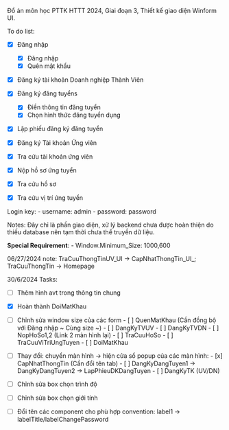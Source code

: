 Đồ án môn học PTTK HTTT 2024,
Giai đoạn 3,
Thiết kế giao diện Winform UI.


To do list:
  - [x] Đăng nhập
    + [x] Đăng nhập
    + [x] Quên mật khẩu
  - [x] Đăng ký tài khoản Doanh nghiệp Thành Viên
  - [x] Đăng ký đăng tuyểns
    + [x] Điền thông tin đăng tuyển
    + [x] Chọn hình thức đăng tuyển dụng
  - [x] Lập phiếu đăng ký đăng tuyển

  - [x] Đăng ký Tài khoản Ứng viên
  - [x] Tra cứu tài khoản ứng viên

  - [x] Nộp hồ sơ ứng tuyển
  - [x] Tra cứu hồ sơ
  - [x] Tra cứu vị trí ứng tuyển

Login key: 
    - username: admin 
    - password: password

Notes: Đây chỉ là phần giao diện, xử lý backend chưa được hoàn thiện do thiếu database nên tạm thời
chưa thể truyền dữ liệu.


**Special Requirement**:
    - Window.Minimum_Size: 1000,600


06/27/2024 note: 
    TraCuuThongTinUV_UI -> CapNhatThongTin_UI_;
    TraCuuThongTin -> Homepage

30/6/2024 Tasks: 

  - [ ] Thêm hình avt trong thông tin chung
  - [x] Hoàn thành DoiMatKhau
  - [ ] Chỉnh sửa window size của các form
        - [ ] QuenMatKhau (Cần đồng bộ với Đăng nhập ~ Cùng size ~)
        - [ ] DangKyTVUV
        - [ ] DangKyTVDN
        - [ ] NopHoSo1,2 (Link 2 màn hình lại)
        - [ ] TraCuuHoSo
        - [ ] TraCuuViTriUngTuyen
        - [ ] DoiMatKhau
  - [ ] Thay đổi: chuyển màn hình -> hiện cửa sổ popup của các màn hình:
        - [x] CapNhatThongTin (Cần đổi tên tab)
        - [ ] DangKyDangTuyen1 -> DangKyDangTuyen2 -> LapPhieuDKDangTuyen
        - [ ] DangKyTK (UV/DN)
  - [ ] Chỉnh sửa box chọn trình độ
  - [ ] Chỉnh sửa box chọn giới tính
  - [ ] Đổi tên các component cho phù hợp convention: label1 -> labelTitle/labelChangePassword

